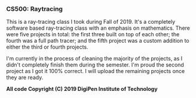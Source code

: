 ### CS500: Raytracing
This is a ray-tracing class I took during Fall of 2019. It's a completely software based ray-tracing class with an emphasis on mathematics.
There were five projects in total: the first three built on top of each other; the fourth was a full path tracer; and the fifth project was a custom addition to either the third or fourth projects.

I'm currently in the process of cleaning the majority of the projects, as I didn't completely finish them during the semester. I'm proud the second project as I got it 100% correct. I will upload the remaining projects once they are ready.

**All code Copyright (C) 2019 DigiPen Institute of Technology**
